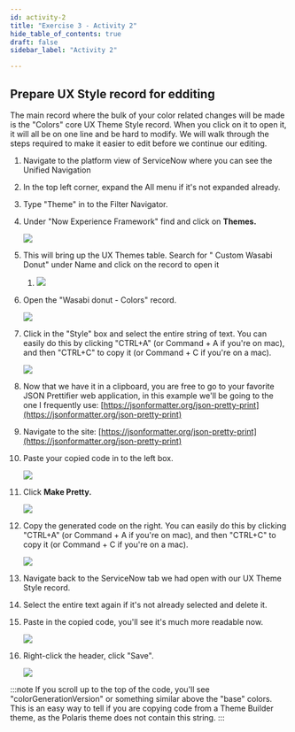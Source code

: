 ```yaml
---
id: activity-2
title: "Exercise 3 - Activity 2"
hide_table_of_contents: true
draft: false
sidebar_label: "Activity 2"

---
```


## Prepare UX Style record for edditing

The main record where the bulk of your color related changes will be made is the "Colors" core UX Theme Style record. When you click on it to open it, it will all be on one line and be hard to modify. We will walk through the steps required to make it easier to edit before we continue our editing.

1. Navigate to the platform view of ServiceNow where you can see the Unified Navigation
    
2. In the top left corner, expand the All menu if it's not expanded already.
    
3. Type "Theme" in to the Filter Navigator.
    
4. Under "Now Experience Framework" find and click on **Themes.**
    
     ![](https://servicenow-events-or-lab-guidebo.gitbook.io/~gitbook/image?url=https%3A%2F%2F3335125350-files.gitbook.io%2F%7E%2Ffiles%2Fv0%2Fb%2Fgitbook-x-prod.appspot.com%2Fo%2Fspaces%252FGxr3WM1YvkW8Yg6IwjeY%252Fuploads%252FXsVqqx19SjOeDno9lKue%252Fimage.png%3Falt%3Dmedia%26token%3D57e96265-8864-4e0b-a286-43adbf923edb&width=768&dpr=4&quality=100&sign=2fbbfc26b687769121185a2f65f907d96f5cf7008e7c4437ba8231f3e1bbfbbf)
        
    
5. This will bring up the UX Themes table. Search for " Custom Wasabi Donut" under Name and click on the record to open it
    
    1. ![](https://servicenow-events-or-lab-guidebo.gitbook.io/~gitbook/image?url=https%3A%2F%2F3335125350-files.gitbook.io%2F%7E%2Ffiles%2Fv0%2Fb%2Fgitbook-x-prod.appspot.com%2Fo%2Fspaces%252FGxr3WM1YvkW8Yg6IwjeY%252Fuploads%252F54gjzYhOm5RMlArZplcY%252Fimage.png%3Falt%3Dmedia%26token%3D1677f039-ce66-4d2a-a3cc-82ce1051e9c0&width=300&dpr=4&quality=100&sign=63510445248fef73efa50062b11083f282eac58c13f31ed1fd4ce08cbbeaabee)
        
    
6. Open the "Wasabi donut - Colors" record.
    
     ![](https://servicenow-events-or-lab-guidebo.gitbook.io/~gitbook/image?url=https%3A%2F%2F3335125350-files.gitbook.io%2F%7E%2Ffiles%2Fv0%2Fb%2Fgitbook-x-prod.appspot.com%2Fo%2Fspaces%252FGxr3WM1YvkW8Yg6IwjeY%252Fuploads%252FXfyZ9wcWu1RMbhmKkEVY%252Fimage.png%3Falt%3Dmedia%26token%3D2f373003-a1df-4b0c-b13f-0ee2353f2f51&width=768&dpr=4&quality=100&sign=67570b8eae20b99f106cb20d1dd93e03611c93323bf71cf0236dd32965de3ae4)
        
    
7. Click in the "Style" box and select the entire string of text. You can easily do this by clicking "CTRL+A" (or Command + A if you're on mac), and then "CTRL+C" to copy it (or Command + C if you're on a mac).
    
     ![](https://servicenow-events-or-lab-guidebo.gitbook.io/~gitbook/image?url=https%3A%2F%2F3335125350-files.gitbook.io%2F%7E%2Ffiles%2Fv0%2Fb%2Fgitbook-x-prod.appspot.com%2Fo%2Fspaces%252FGxr3WM1YvkW8Yg6IwjeY%252Fuploads%252F5z8bUuL5mJ8WfAEHs5Jo%252Fimage.png%3Falt%3Dmedia%26token%3D79e5cd47-a333-4468-8219-bc35101f9024&width=768&dpr=4&quality=100&sign=4933056ca12f13fdda11afd97b4515e5a71d611e576cf4bb9e0755f162b06b50)
        
    
8. Now that we have it in a clipboard, you are free to go to your favorite JSON Prettifier web application, in this example we'll be going to the one I frequently use: [https://jsonformatter.org/json-pretty-print](https://jsonformatter.org/json-pretty-print)
    
9. Navigate to the site: [https://jsonformatter.org/json-pretty-print](https://jsonformatter.org/json-pretty-print)
    
10. Paste your copied code in to the left box.
    
     ![](https://servicenow-events-or-lab-guidebo.gitbook.io/~gitbook/image?url=https%3A%2F%2F3335125350-files.gitbook.io%2F%7E%2Ffiles%2Fv0%2Fb%2Fgitbook-x-prod.appspot.com%2Fo%2Fspaces%252FGxr3WM1YvkW8Yg6IwjeY%252Fuploads%252FYlGvGGcKZ5dMiMl3Kf8i%252Fimage.png%3Falt%3Dmedia%26token%3Dccc1266f-5bf2-44c9-8bcf-60c2c82cae66&width=768&dpr=4&quality=100&sign=0b4087655cf62d208e8bb82b662670270653121b25f370d1019f3c3476b1d6da)
        
    
11. Click **Make Pretty.**
    
     ![](https://servicenow-events-or-lab-guidebo.gitbook.io/~gitbook/image?url=https%3A%2F%2F3335125350-files.gitbook.io%2F%7E%2Ffiles%2Fv0%2Fb%2Fgitbook-x-prod.appspot.com%2Fo%2Fspaces%252FGxr3WM1YvkW8Yg6IwjeY%252Fuploads%252FPcvlD5FHieAA8F6iMhk6%252Fimage.png%3Falt%3Dmedia%26token%3De388886f-652c-4463-8817-92080d452228&width=768&dpr=4&quality=100&sign=7a63493e6fc8c9c48faeb9be9052fee3f94e3b82ab57a758b72a1257ba16ee08)
        
    
12. Copy the generated code on the right. You can easily do this by clicking "CTRL+A" (or Command + A if you're on mac), and then "CTRL+C" to copy it (or Command + C if you're on a mac).
    
     ![](https://servicenow-events-or-lab-guidebo.gitbook.io/~gitbook/image?url=https%3A%2F%2F3335125350-files.gitbook.io%2F%7E%2Ffiles%2Fv0%2Fb%2Fgitbook-x-prod.appspot.com%2Fo%2Fspaces%252FGxr3WM1YvkW8Yg6IwjeY%252Fuploads%252FdMnJcXdzaNoseCvXlv3T%252Fimage.png%3Falt%3Dmedia%26token%3D25946d9d-d634-4d7b-905b-922a516b35a4&width=768&dpr=4&quality=100&sign=a47f51875685f8cc4b7d1c10d49ea954054f95d79729ccf05a794520abc5fd83)
        
    
13. Navigate back to the ServiceNow tab we had open with our UX Theme Style record.
    
14. Select the entire text again if it's not already selected and delete it.
    
15. Paste in the copied code, you'll see it's much more readable now.
    
     ![](https://servicenow-events-or-lab-guidebo.gitbook.io/~gitbook/image?url=https%3A%2F%2F3335125350-files.gitbook.io%2F%7E%2Ffiles%2Fv0%2Fb%2Fgitbook-x-prod.appspot.com%2Fo%2Fspaces%252FGxr3WM1YvkW8Yg6IwjeY%252Fuploads%252FYJ9rbtxBvYaVAGXAFWCq%252Fimage.png%3Falt%3Dmedia%26token%3D312d044d-bfcf-4978-8a52-a7d42b6cfc0d&width=768&dpr=4&quality=100&sign=ba0bb83d0d93a53673724a25eb3b97ba6933c804f8fa4ed4ad4337868a008c40)
        
    
16. Right-click the header, click "Save".
    
     ![](https://servicenow-events-or-lab-guidebo.gitbook.io/~gitbook/image?url=https%3A%2F%2F3335125350-files.gitbook.io%2F%7E%2Ffiles%2Fv0%2Fb%2Fgitbook-x-prod.appspot.com%2Fo%2Fspaces%252FGxr3WM1YvkW8Yg6IwjeY%252Fuploads%252FjJPWkuDxUiIJkffE5Tcx%252Fimage.png%3Falt%3Dmedia%26token%3Dcdd72ba9-3951-44f3-a77d-9a13b4f7c030&width=768&dpr=4&quality=100&sign=31bcde2e9f19b8990c64ca40f51f5b5d925d1cee17dc78028aac7ebd8c88e500)
        
    
:::note
If you scroll up to the top of the code, you'll see "colorGenerationVersion" or something similar above the "base" colors. This is an easy way to tell if you are copying code from a Theme Builder theme, as the Polaris theme does not contain this string.
:::